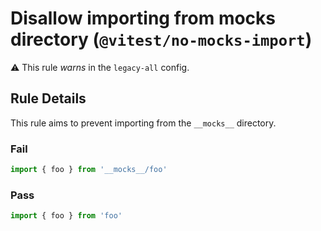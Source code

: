 # Disallow importing from __mocks__ directory (`@vitest/no-mocks-import`)

⚠️ This rule _warns_ in the `legacy-all` config.

<!-- end auto-generated rule header -->

## Rule Details

This rule aims to prevent importing from the `__mocks__` directory.

### Fail

```ts
import { foo } from '__mocks__/foo'
```

### Pass

```ts
import { foo } from 'foo'
```
